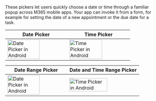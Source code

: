 These pickers let users quickly choose a date or time through a familiar popup across M365 mobile apps. Your app can invoke it from a form, for example for setting the date of a new appointment or the due date for a task.

<!-- prettier-ignore-start -->
| Date Picker | Time Picker |
| - | - |
| <img src="https://static2.sharepointonline.com/files/fabric/fabric-website/images/controls/android/datetimepicker/datepicker.png" alt="Date Picker in Android" style="width: 75%;" /> | <img src="https://static2.sharepointonline.com/files/fabric/fabric-website/images/controls/android/datetimepicker/timepicker.png" alt="Time Picker in Android" style="width: 75%;" /> |

| Date Range Picker | Date and Time Range Picker |
| - | - |
| <img src="https://static2.sharepointonline.com/files/fabric/fabric-website/images/controls/android/datetimepicker/date-range.png" alt="Date Picker in Android" style="width: 75%;" /> | <img src="https://static2.sharepointonline.com/files/fabric/fabric-website/images/controls/android/datetimepicker/date-time-range.png" alt="Time Picker in Android" style="width: 75%;" /> |
<!-- prettier-ignore-end -->
